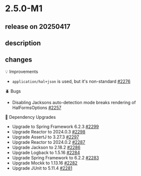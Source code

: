 # 2.5.0-M1

## release on 20250417
## description
## changes
💡 Improvements

* <code>application/hal+json</code> is used, but it's non-standard <a href="https://github.com/spring-projects/spring-hateoas/issues/2276" data-hovercard-type="issue" data-hovercard-url="/spring-projects/spring-hateoas/issues/2276/hovercard">#2276</a>

🪲 Bugs

* Disabling Jacksons auto-detection mode breaks rendering of HalFormsOptions <a href="https://github.com/spring-projects/spring-hateoas/issues/2257" data-hovercard-type="issue" data-hovercard-url="/spring-projects/spring-hateoas/issues/2257/hovercard">#2257</a>

🔨 Dependency Upgrades

* Upgrade to Spring Framework 6.2.3 <a href="https://github.com/spring-projects/spring-hateoas/issues/2299" data-hovercard-type="issue" data-hovercard-url="/spring-projects/spring-hateoas/issues/2299/hovercard">#2299</a>
* Upgrade Reactor to 2024.0.3 <a href="https://github.com/spring-projects/spring-hateoas/issues/2298" data-hovercard-type="issue" data-hovercard-url="/spring-projects/spring-hateoas/issues/2298/hovercard">#2298</a>
* Upgrade AssertJ to 3.27.3 <a href="https://github.com/spring-projects/spring-hateoas/issues/2297" data-hovercard-type="issue" data-hovercard-url="/spring-projects/spring-hateoas/issues/2297/hovercard">#2297</a>
* Upgrade Reactor to 2024.0.2 <a href="https://github.com/spring-projects/spring-hateoas/issues/2287" data-hovercard-type="issue" data-hovercard-url="/spring-projects/spring-hateoas/issues/2287/hovercard">#2287</a>
* Upgrade Jackson to 2.18.2 <a href="https://github.com/spring-projects/spring-hateoas/issues/2286" data-hovercard-type="issue" data-hovercard-url="/spring-projects/spring-hateoas/issues/2286/hovercard">#2286</a>
* Upgrade Logback to 1.5.16 <a href="https://github.com/spring-projects/spring-hateoas/issues/2284" data-hovercard-type="issue" data-hovercard-url="/spring-projects/spring-hateoas/issues/2284/hovercard">#2284</a>
* Upgrade Spring Framework to 6.2.2 <a href="https://github.com/spring-projects/spring-hateoas/issues/2283" data-hovercard-type="issue" data-hovercard-url="/spring-projects/spring-hateoas/issues/2283/hovercard">#2283</a>
* Upgrade Mockk to 1.13.16 <a href="https://github.com/spring-projects/spring-hateoas/issues/2282" data-hovercard-type="issue" data-hovercard-url="/spring-projects/spring-hateoas/issues/2282/hovercard">#2282</a>
* Upgrade JUnit to 5.11.4 <a href="https://github.com/spring-projects/spring-hateoas/issues/2281" data-hovercard-type="issue" data-hovercard-url="/spring-projects/spring-hateoas/issues/2281/hovercard">#2281</a>

